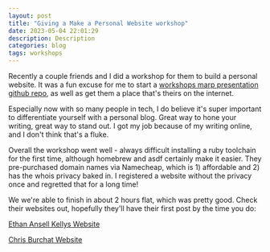 ```yaml
---
layout: post
title: "Giving a Make a Personal Website workshop"
date: 2023-05-04 22:01:29
description: Description
categories: blog
tags: workshops
---
```


Recently a couple friends and I did a workshop for them to build a personal website.  It was a fun excuse for me to start a [workshops marp presentation github repo](https://github.com/cpaika/workshops), as well as get them a place that's theirs on the internet.

Especially now with so many people in tech, I do believe it's super important to differentiate yourself with a personal blog.  Great way to hone your writing, great way to stand out.  I got my job because of my writing online, and I don't think that's a fluke.

Overall the workshop went well - always difficult installing a ruby toolchain for the first time, although homebrew and asdf certainly make it easier.  They pre-purchased domain names via Namecheap, which is 1) affordable and 2) has the whois privacy baked in.  I registered a website without the privacy once and regretted that for a long time!

We we're able to finish in about 2 hours flat, which was pretty good.  Check their websites out, hopefully they'll have their first post by the time you do:

[Ethan Ansell Kellys Website](https://ethananselkelly.com)

[Chris Burchat Website](https://chrisburchat.com)